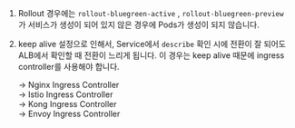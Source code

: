 1. Rollout 경우에는 `rollout-bluegreen-active` , `rollout-bluegreen-preview`가 서비스가 생성이 되어 있지 않은 경우에 Pods가 생성이 되지 않습니다. 
2. keep alive 설정으로 인해서, Service에서 `describe` 확인 시에 전환이 잘 되어도 ALB에서 확인할 때 전환이 느리게 됩니다. 이 경우는 keep alive 때문에 ingress controller를 사용해야 합니다.
  
    -> Nginx Ingress Controller  
    -> Istio Ingress Controller  
    -> Kong Ingress Controller  
    -> Envoy Ingress Controller  